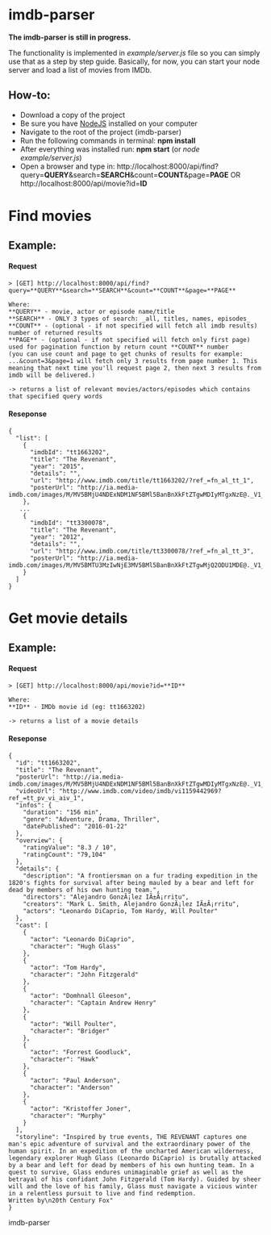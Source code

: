 # imdb-parser
**The imdb-parser is still in progress.**

The functionality is implemented in _example/server.js_ file so you can simply use that as a step by step guide.
Basically, for now, you can start your node server and load a list of movies from IMDb.

## How-to:
* Download a copy of the project
* Be sure you have [NodeJS](https://nodejs.org/) installed on your computer
* Navigate to the root of the project (imdb-parser)
* Run the following commands in terminal: **npm install**
* After everything was installed run: **npm start** (or _node example/server.js_)
* Open a browser and type in: http://localhost:8000/api/find?query=**QUERY**&search=**SEARCH**&count=**COUNT**&page=**PAGE** OR http://localhost:8000/api/movie?id=**ID**

# Find movies
## Example:
#### Request
```
> [GET] http://localhost:8000/api/find?query=**QUERY**&search=**SEARCH**&count=**COUNT**&page=**PAGE**  

Where:
**QUERY** - movie, actor or episode name/title
**SEARCH** - ONLY 3 types of search: _all, titles, names, episodes_
**COUNT** - (optional - if not specified will fetch all imdb results) number of returned results
**PAGE** - (optional - if not specified will fetch only first page) used for pagination function by return count **COUNT** number
(you can use count and page to get chunks of results for example: ...&count=3&page=1 will fetch only 3 results from page number 1. This meaning that next time you'll request page 2, then next 3 results from imdb will be delivered.)

-> returns a list of relevant movies/actors/episodes which contains that specified query words
```

#### Reseponse
```
{
  "list": [
    {
      "imdbId": "tt1663202",
      "title": "The Revenant",
      "year": "2015",
      "details": "",
      "url": "http://www.imdb.com/title/tt1663202/?ref_=fn_al_tt_1",
      "posterUrl": "http://ia.media-imdb.com/images/M/MV5BMjU4NDExNDM1NF5BMl5BanBnXkFtZTgwMDIyMTgxNzE@._V1_UX32_CR0,0,32,44_AL_.jpg"
    },
   ...
    {
      "imdbId": "tt3300078",
      "title": "The Revenant",
      "year": "2012",
      "details": "",
      "url": "http://www.imdb.com/title/tt3300078/?ref_=fn_al_tt_3",
      "posterUrl": "http://ia.media-imdb.com/images/M/MV5BMTU3MzIwNjE3MV5BMl5BanBnXkFtZTgwMjQ2ODU1MDE@._V1_UX32_CR0,0,32,44_AL_.jpg"
    }
  ]
}
```

# Get movie details
## Example:
#### Request
```
> [GET] http://localhost:8000/api/movie?id=**ID**

Where:
**ID** - IMDb movie id (eg: tt1663202)

-> returns a list of a movie details
```

#### Reseponse
```
{
  "id": "tt1663202",
  "title": "The Revenant",
  "posterUrl": "http://ia.media-imdb.com/images/M/MV5BMjU4NDExNDM1NF5BMl5BanBnXkFtZTgwMDIyMTgxNzE@._V1_SX214_AL_.jpg",
  "videoUrl": "http://www.imdb.com/video/imdb/vi1159442969?ref_=tt_pv_vi_aiv_1",
  "infos": {
    "duration": "156 min",
    "genre": "Adventure, Drama, Thriller",
    "datePublished": "2016-01-22"
  },
  "overview": {
    "ratingValue": "8.3 / 10",
    "ratingCount": "79,104"
  },
  "details": {
    "description": "A frontiersman on a fur trading expedition in the 1820's fights for survival after being mauled by a bear and left for dead by members of his own hunting team.",
    "directors": "Alejandro GonzÃ¡lez IÃ±Ã¡rritu",
    "creators": "Mark L. Smith, Alejandro GonzÃ¡lez IÃ±Ã¡rritu",
    "actors": "Leonardo DiCaprio, Tom Hardy, Will Poulter"
  },
  "cast": [
    {
      "actor": "Leonardo DiCaprio",
      "character": "Hugh Glass"
    },
    {
      "actor": "Tom Hardy",
      "character": "John Fitzgerald"
    },
    {
      "actor": "Domhnall Gleeson",
      "character": "Captain Andrew Henry"
    },
    {
      "actor": "Will Poulter",
      "character": "Bridger"
    },
    {
      "actor": "Forrest Goodluck",
      "character": "Hawk"
    },
    {
      "actor": "Paul Anderson",
      "character": "Anderson"
    },
    {
      "actor": "Kristoffer Joner",
      "character": "Murphy"
    }
  ],
  "storyline": "Inspired by true events, THE REVENANT captures one man's epic adventure of survival and the extraordinary power of the human spirit. In an expedition of the uncharted American wilderness, legendary explorer Hugh Glass (Leonardo DiCaprio) is brutally attacked by a bear and left for dead by members of his own hunting team. In a quest to survive, Glass endures unimaginable grief as well as the betrayal of his confidant John Fitzgerald (Tom Hardy). Guided by sheer will and the love of his family, Glass must navigate a vicious winter in a relentless pursuit to live and find redemption.                Written by\n20th Century Fox"
}
```


imdb-parser

